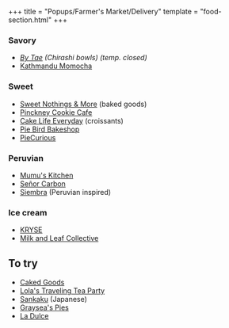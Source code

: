 +++
title = "Popups/Farmer's Market/Delivery"
template = "food-section.html"
+++

### Savory
- _[By Tae](https://www.instagram.com/bytaeseattle) (Chirashi bowls) (temp. closed)_
- [Kathmandu Momocha](https://www.kathmandumomocha.com/)

### Sweet
- [Sweet Nothings & More](https://www.sweetnothingsandmore.com/) (baked goods)
- [Pinckney Cookie Cafe](https://lovethesecookies.com/)
- [Cake Life Everyday](http://www.cakelifeeveryday.com/) (croissants)
- [Pie Bird Bakeshop](https://www.piebirdbakeshop.com/)
- [PieCurious](https://www.instagram.com/piecurious.seattle/)

### Peruvian
- [Mumu's Kitchen](https://www.instagram.com/mumuskitchen.seattle)
- [Señor Carbon](https://www.instagram.com/senorcarbonperuviancuisine/)
- [Siembra](https://siembraseattle.com/) (Peruvian inspired)

### Ice cream
- [KRYSE](https://kryse.squarespace.com/)
- [Milk and Leaf Collective](https://milkandleaf.love/)

## To try
- [Caked Goods](https://www.cakedgoods.com/)
- [Lola's Traveling Tea Party](https://www.instagram.com/lolastravelingteaparty)
- [Sankaku](https://www.instagram.com/sankakuseattle) (Japanese)
- [Graysea's Pies](https://grayseaspies.squarespace.com/)
- [La Dulce](https://www.ladulceseattle.com/b)